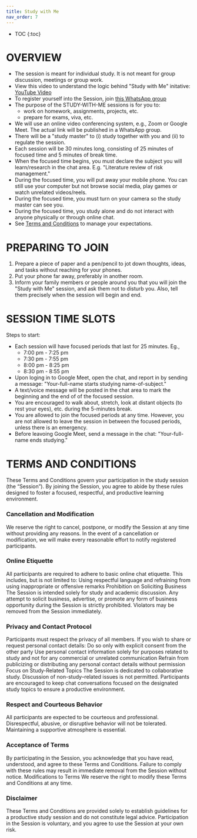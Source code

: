 ```yaml
---
title: Study with Me
nav_order: 7
---
```


* TOC
{:toc}


# OVERVIEW
- The session is meant for individual study. It is not meant for group discussion, meetings or group work.
- View this video to understand the logic behind "Study with Me" initative: [YouTube Video](https://youtu.be/i436YoAZxbU)
- To register yourself into the Session, join [this WhatsApp group](https://chat.whatsapp.com/K9n2zuBeKtDIvaX7hbwJml)
- The purpose of the STUDY-WITH-ME sessions is for you to:
  - work on homework, assignments, projects, etc.
  - prepare for exams, viva, etc.
- We will use an online video conferencing system, e.g., Zoom or Google Meet. The actual link will be published in a WhatsApp group.
- There will be a "study master" to (i) study together with you and (ii) to regulate the session.
- Each session will be 30 minutes long, consisting of 25 minutes of focused time and 5 minutes of break time.
- When the focused time begins, you must declare the subject you will learn/research in the chat area. E.g. "Literature review of risk management."
- During the focused time, you will put away your mobile phone. You can still use your computer but not browse social media, play games or watch unrelated videos/reels.
- During the focused time, you must turn on your camera so the study master can see you.
- During the focused time, you study alone and do not interact with anyone physically or through online chat.
- See [Terms and Conditions](#terms-and-conditions) to manage your expectations.

# PREPARING TO JOIN
1. Prepare a piece of paper and a pen/pencil to jot down thoughts, ideas, and tasks without reaching for your phones.
2. Put your phone far away, preferably in another room.
3. Inform your family members or people around you that you will join the "Study with Me" session, and ask them not to disturb you. Also, tell them precisely when the session will begin and end.


# SESSION TIME SLOTS
Steps to start:
- Each session will have focused periods that last for 25 minutes. Eg.,
  - 7:00 pm - 7:25 pm	
  - 7:30 pm - 7:55 pm
  - 8:00 pm - 8:25 pm
  - 8:30 pm - 8:55 pm
- Upon loging in to Google Meet, open the chat, and report in by sending a message: "Your-full-name starts studying name-of-subject."
- A text/voice message will be posted in the chat area to mark the beginning and the end of of the focused session.
- You are encouraged to walk about, stretch, look at distant objects (to rest your eyes), etc. during the 5-minutes break. 
- You are allowed to join the focused periods at any time. However, you are not allowed to leave the session in between the focused periods, unless there is an emergency.
- Before leavoing Google Meet, send a message in the chat: "Your-full-name ends studying."



# TERMS AND CONDITIONS
These Terms and Conditions govern your participation in the study session (the “Session”). By joining the Session, you agree to abide by these rules designed to foster a focused, respectful, and productive learning environment.
### Cancellation and Modification
We reserve the right to cancel, postpone, or modify the Session at any time without providing any reasons. In the event of a cancellation or modification, we will make every reasonable effort to notify registered participants.
### Online Etiquette
All participants are required to adhere to basic online chat etiquette. This includes, but is not limited to:
Using respectful language and refraining from using inappropriate or offensive remarks
Prohibition on Soliciting Business
The Session is intended solely for study and academic discussion. Any attempt to solicit business, advertise, or promote any form of business opportunity during the Session is strictly prohibited. Violators may be removed from the Session immediately.
### Privacy and Contact Protocol
Participants must respect the privacy of all members. If you wish to share or request personal contact details:
Do so only with explicit consent from the other party
Use personal contact information solely for purposes related to study and not for any commercial or unrelated communication
Refrain from publicizing or distributing any personal contact details without permission
Focus on Study-Related Topics
The Session is dedicated to collaborative study. Discussion of non-study–related issues is not permitted. Participants are encouraged to keep chat conversations focused on the designated study topics to ensure a productive environment.
### Respect and Courteous Behavior
All participants are expected to be courteous and professional. Disrespectful, abusive, or disruptive behavior will not be tolerated. Maintaining a supportive atmosphere is essential.
### Acceptance of Terms
By participating in the Session, you acknowledge that you have read, understood, and agree to these Terms and Conditions. Failure to comply with these rules may result in immediate removal from the Session without notice.
Modifications to Terms
We reserve the right to modify these Terms and Conditions at any time. 
### Disclaimer
These Terms and Conditions are provided solely to establish guidelines for a productive study session and do not constitute legal advice. Participation in the Session is voluntary, and you agree to use the Session at your own risk.

